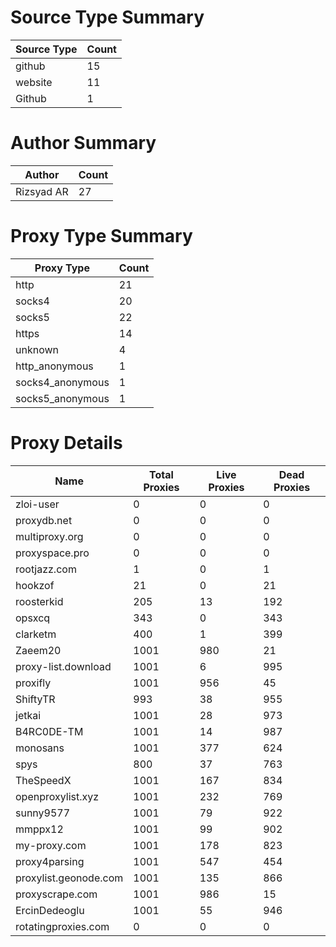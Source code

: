 # Source Type Summary

| Source Type | Count |
|-------------|-------|
| github | 15 |
| website | 11 |
| Github | 1 |


# Author Summary

| Author | Count |
|--------|-------|
| Rizsyad AR | 27 |


# Proxy Type Summary

| Proxy Type | Count |
|------------|-------|
| http | 21 |
| socks4 | 20 |
| socks5 | 22 |
| https | 14 |
| unknown | 4 |
| http_anonymous | 1 |
| socks4_anonymous | 1 |
| socks5_anonymous | 1 |


# Proxy Details

| Name | Total Proxies | Live Proxies | Dead Proxies |
|------|---------------|--------------|---------------|
| zloi-user | 0 | 0 | 0 |
| proxydb.net | 0 | 0 | 0 |
| multiproxy.org | 0 | 0 | 0 |
| proxyspace.pro | 0 | 0 | 0 |
| rootjazz.com | 1 | 0 | 1 |
| hookzof | 21 | 0 | 21 |
| roosterkid | 205 | 13 | 192 |
| opsxcq | 343 | 0 | 343 |
| clarketm | 400 | 1 | 399 |
| Zaeem20 | 1001 | 980 | 21 |
| proxy-list.download | 1001 | 6 | 995 |
| proxifly | 1001 | 956 | 45 |
| ShiftyTR | 993 | 38 | 955 |
| jetkai | 1001 | 28 | 973 |
| B4RC0DE-TM | 1001 | 14 | 987 |
| monosans | 1001 | 377 | 624 |
| spys | 800 | 37 | 763 |
| TheSpeedX | 1001 | 167 | 834 |
| openproxylist.xyz | 1001 | 232 | 769 |
| sunny9577 | 1001 | 79 | 922 |
| mmppx12 | 1001 | 99 | 902 |
| my-proxy.com | 1001 | 178 | 823 |
| proxy4parsing | 1001 | 547 | 454 |
| proxylist.geonode.com | 1001 | 135 | 866 |
| proxyscrape.com | 1001 | 986 | 15 |
| ErcinDedeoglu | 1001 | 55 | 946 |
| rotatingproxies.com | 0 | 0 | 0 |
